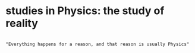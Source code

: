 # studies in Physics: the study of reality

```text

"Everything happens for a reason, and that reason is usually Physics"

```
